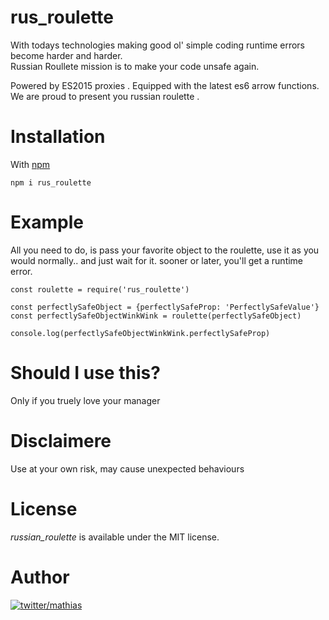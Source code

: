 # rus_roulette
With todays technologies making good ol' simple coding runtime errors become harder and harder.  
Russian Roullete mission is to make your code unsafe again.

Powered by ES2015 proxies .
Equipped with the latest es6 arrow functions.
We are proud to present you russian roulette .

# Installation

With [npm](https://www.npmjs.com/)
```
npm i rus_roulette
```

# Example
All you need to do, is pass your favorite object to the roulette, use it as you would normally.. and just wait for it.
sooner or later, you'll get a runtime error.

```
const roulette = require('rus_roulette')

const perfectlySafeObject = {perfectlySafeProp: 'PerfectlySafeValue'}
const perfectlySafeObjectWinkWink = roulette(perfectlySafeObject)

console.log(perfectlySafeObjectWinkWink.perfectlySafeProp)
```

# Should I use this?
Only if you truely love your manager

# Disclaimere
Use at your own risk, may cause unexpected behaviours

# License
*russian_roulette* is available under the MIT license.

# Author

[![twitter/mathias](https://cdn.pixabay.com/photo/2015/09/27/14/04/owl-960700__340.jpg)](https://medium.com/@naorzruk "Follow @naorzr on Medium")
